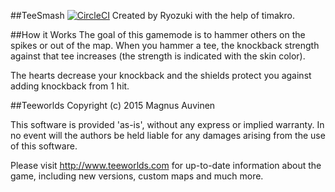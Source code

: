 ##TeeSmash [![CircleCI](https://circleci.com/gh/Ryozuki/TeeSmash.svg?style=svg)](https://circleci.com/gh/Ryozuki/TeeSmash)
Created by Ryozuki with the help of timakro.

##How it Works
The goal of this gamemode is to hammer others on the spikes or out of the map.
When you hammer a tee, the knockback strength against that tee increases (the strength is indicated with the skin color).

The hearts decrease your knockback and the shields protect you against adding knockback from 1 hit.

##Teeworlds
Copyright (c) 2015 Magnus Auvinen

This software is provided 'as-is', without any express or implied
warranty. In no event will the authors be held liable for any damages
arising from the use of this software.


Please visit http://www.teeworlds.com for up-to-date information about
the game, including new versions, custom maps and much more.
